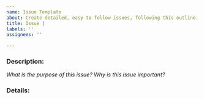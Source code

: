 ```yaml
---
name: Issue Template
about: Create detailed, easy to follow issues, following this outline.
title: Issue |
labels: ''
assignees: ''

---
```


### **Description:**

_What is the purpose of this issue? Why is this issue important?_

### **Details:**
